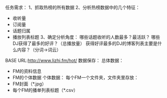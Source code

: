 任务需求：
1、抓取热榜的所有数据
2、分析热榜数据中的几个特征：
* 收听量
* 订阅量
* 话题归属
* 播放列表标题
3、确定分析角度：
哪些话题收听的人数最多？最活跃？
哪些DJ获得了最多的好评？（总播放量）
获得好评最多的DJ的博客列表主要是什么内容？（分词->词云）

BASE URL:http://www.lizhi.fm/hot/
数据保存：
总体数据：
* FM的资料信息
* FM的个体数据
个体数据：
每个FM一个文件夹，文件夹里存放：
* FM封面（*.jpg）
* 每个FM的播单列表标题（*.csv）
